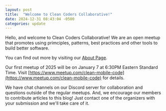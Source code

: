 ```yaml
---
layout: post
title:  "Welcome to Clean Coders Collaborative!"
date: 2024-12-31 08:43:04 -0500
categories: update
---
```

Hello, and welcome to Clean Coders Collaborative!
We are an open meetup that promotes using primciples, patterns, best practices and other tools to build better software.

You can find out more by visiting our [About Page](https://cleancoderscollaborative.github.io/about).

Our first meetup of 2025 will be on January 7 at 6:30PM Eastern Standard Time.
Visit [https://www.meetup.com/clean-mobile-code](https://www.meetup.com/clean-mobile-code) for details.

We have chat channels on our Discord server for collaboration and questions outside of the regular meetups.
And, we encourage our members to contribute articles to this blog!
Just contact one of the organizers with your submission and we'll take care of it.
